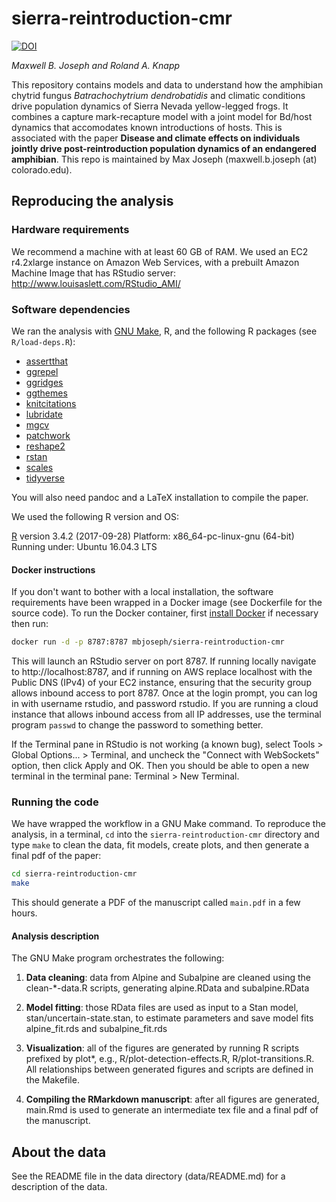 sierra-reintroduction-cmr
========================================================

[![DOI](https://zenodo.org/badge/134973853.svg)](https://zenodo.org/badge/latestdoi/134973853)

*Maxwell B. Joseph and Roland A. Knapp*

This repository contains models and data to understand how the amphibian 
chytrid fungus *Batrachochytrium dendrobatidis* and climatic conditions drive 
population dynamics of Sierra Nevada yellow-legged frogs.
It combines a capture mark-recapture model with a joint model for Bd/host dynamics that accomodates known introductions of hosts.
This is associated with the paper **Disease and climate effects on individuals jointly drive post-reintroduction population dynamics of an endangered amphibian**.
This repo is maintained by Max Joseph (maxwell.b.joseph (at) colorado.edu).

## Reproducing the analysis

### Hardware requirements

We recommend a machine with at least 60 GB of RAM. 
We used an EC2 r4.2xlarge instance on Amazon Web Services, with a prebuilt 
Amazon Machine Image that has RStudio server:
http://www.louisaslett.com/RStudio_AMI/

### Software dependencies

We ran the analysis with [GNU Make](https://www.gnu.org/software/make/), R, 
and the following R packages (see `R/load-deps.R`):

- [assertthat](https://cran.r-project.org/package=assertthat)
- [ggrepel](https://cran.r-project.org/package=ggrepel)
- [ggridges](https://cran.r-project.org/package=ggridges)
- [ggthemes](https://cran.r-project.org/package=ggthemes)
- [knitcitations](https://cran.r-project.org/package=knitcitations)
- [lubridate](https://cran.r-project.org/package=lubridate)
- [mgcv](https://cran.r-project.org/package=mgcv)
- [patchwork](https://github.com/thomasp85/patchwork)
- [reshape2](https://cran.r-project.org/package=reshape2)
- [rstan](https://cran.r-project.org/package=rstan)
- [scales](https://cran.r-project.org/package=scales)
- [tidyverse](https://cran.r-project.org/package=tidyverse)

You will also need pandoc and a LaTeX installation to compile the paper.

We used the following R version and OS: 

[R](https://www.r-project.org/) version 3.4.2 (2017-09-28)
Platform: x86_64-pc-linux-gnu (64-bit)
Running under: Ubuntu 16.04.3 LTS

#### Docker instructions

If you don't want to bother with a local installation, 
the software requirements have been wrapped in a Docker image 
(see Dockerfile for the source code). 
To run the Docker container, first 
[install Docker](https://docs.docker.com/installation) if necessary then run:

```bash
docker run -d -p 8787:8787 mbjoseph/sierra-reintroduction-cmr
```

This will launch an RStudio server on port 8787.
If running locally navigate to http://localhost:8787, and if running on AWS 
replace localhost with the Public DNS (IPv4) of your EC2 instance, ensuring 
that the security group allows inbound access to port 8787.
Once at the login prompt, you can log in with username rstudio, and password 
rstudio. 
If you are running a cloud instance that allows inbound access from all IP 
addresses, use the terminal program `passwd` to change the password to something
better.

If the Terminal pane in RStudio is not working (a known bug), select
Tools > Global Options... > Terminal, and uncheck the 
"Connect with WebSockets" option, then click Apply and OK. 
Then you should be able to open a new terminal in the terminal
pane: Terminal > New Terminal.

### Running the code

We have wrapped the workflow in a GNU Make command.
To reproduce the analysis, in a terminal, `cd` into the 
`sierra-reintroduction-cmr` directory and type `make` to clean the data, 
fit models, create plots, and then generate a final pdf of the paper: 

```bash
cd sierra-reintroduction-cmr
make
```

This should generate a PDF of the manuscript called `main.pdf` in a few hours.

#### Analysis description

The GNU Make program orchestrates the following: 

1. **Data cleaning**: data from Alpine and Subalpine are cleaned using the 
clean-*-data.R scripts, generating alpine.RData and subalpine.RData

2. **Model fitting**: those RData files are used as input to a Stan model, 
stan/uncertain-state.stan, to estimate parameters and save model fits
alpine_fit.rds and subalpine_fit.rds

3. **Visualization**: all of the figures are generated by running R scripts 
prefixed by plot*, e.g., R/plot-detection-effects.R, R/plot-transitions.R. 
All relationships between generated figures and scripts are defined in the 
Makefile. 

4. **Compiling the RMarkdown manuscript**: after all figures are generated, 
main.Rmd is used to generate an intermediate tex file and a final pdf of the 
manuscript. 


## About the data

See the README file in the data directory (data/README.md) for a description
of the data. 

